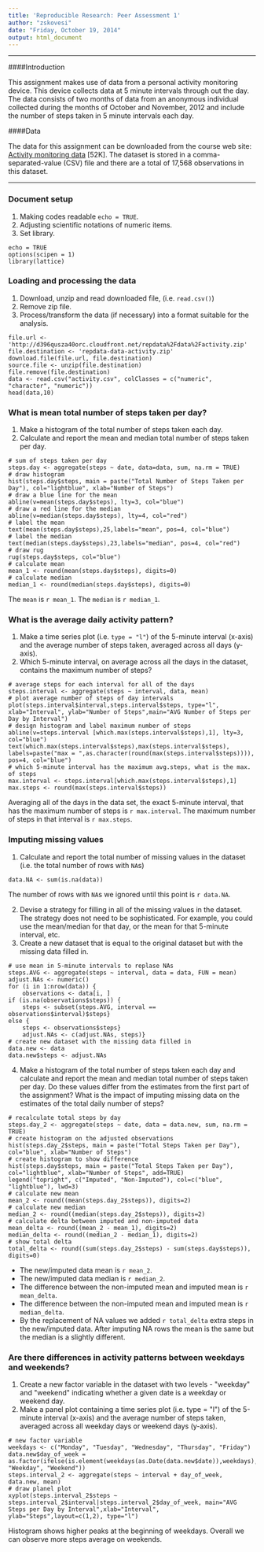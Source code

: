 ```yaml
---
title: 'Reproducible Research: Peer Assessment 1'
author: "zskovesi"
date: "Friday, October 19, 2014"
output: html_document
---
```

---

####Introduction

This assignment makes use of data from a personal activity monitoring device. This device collects data at 5 minute intervals through out the day. The data consists of two months of data from an anonymous individual collected during the months of October and November, 2012 and include the number of steps taken in 5 minute intervals each day.

####Data

The data for this assignment can be downloaded from the course web site: [Activity monitoring data](https://d396qusza40orc.cloudfront.net/repdata%2Fdata%2Factivity.zip) [52K].
The dataset is stored in a comma-separated-value (CSV) file and there are a total of 17,568 observations in this dataset.

---

### Document setup 

1. Making codes readable `echo = TRUE`.
2. Adjusting scientific notations of numeric items.
3. Set library.

```{r}
echo = TRUE
options(scipen = 1)
library(lattice)
```

### Loading and processing the data

1. Download, unzip and read downloaded file, (i.e. `read.csv()`)
2. Remove zip file.
3. Process/transform the data (if necessary) into a format suitable for the analysis.

```{r}
file.url <- 'http://d396qusza40orc.cloudfront.net/repdata%2Fdata%2Factivity.zip'
file.destination <- 'repdata-data-activity.zip'
download.file(file.url, file.destination)
source.file <- unzip(file.destination)
file.remove(file.destination)
data <- read.csv("activity.csv", colClasses = c("numeric", "character", "numeric"))
head(data,10)
```

### What is mean total number of steps taken per day?

1. Make a histogram of the total number of steps taken each day.
2. Calculate and report the mean and median total number of steps taken per day.

```{r} 
# sum of steps taken per day
steps.day <- aggregate(steps ~ date, data=data, sum, na.rm = TRUE)         
# draw histogram
hist(steps.day$steps, main = paste("Total Number of Steps Taken per Day"), col="lightblue", xlab="Number of Steps")         
# draw a blue line for the mean 
abline(v=mean(steps.day$steps), lty=3, col="blue")                        
# draw a red line for the median  
abline(v=median(steps.day$steps), lty=4, col="red")                       
# label the mean  
text(mean(steps.day$steps),25,labels="mean", pos=4, col="blue")           
# label the median  
text(median(steps.day$steps),23,labels="median", pos=4, col="red")         
# draw rug
rug(steps.day$steps, col="blue")                                          
# calculate mean
mean_1 <- round(mean(steps.day$steps), digits=0)                          
# calculate median
median_1 <- round(median(steps.day$steps), digits=0)                        
```

The `mean`  is  `r mean_1`. The  `median`  is `r median_1`.

### What is the average daily activity pattern?

1. Make a time series plot (i.e. `type = "l"`) of the 5-minute interval (x-axis) and the average number of steps taken, averaged across all days (y-axis).
2. Which 5-minute interval, on average across all the days in the dataset, contains the maximum number of steps?

```{r}
# average steps for each interval for all of the days
steps.interval <- aggregate(steps ~ interval, data, mean)
# plot average number of steps of day intervals
plot(steps.interval$interval,steps.interval$steps, type="l", xlab="Interval", ylab="Number of Steps",main="AVG Number of Steps per Day by Interval")
# design histogram and label maximum number of steps
abline(v=steps.interval [which.max(steps.interval$steps),1], lty=3, col="blue")          
text(which.max(steps.interval$steps),max(steps.interval$steps), labels=paste("max = ",as.character(round(max(steps.interval$steps)))), pos=4, col="blue")                 
# which 5-minute interval has the maximum avg.steps, what is the max. of steps
max.interval <- steps.interval[which.max(steps.interval$steps),1]
max.steps <- round(max(steps.interval$steps))
```

Averaging all of the days in the data set, the exact 5-minute interval, that has the maximum number of steps is `r max.interval`. The maximum number of steps in that interval is `r max.steps`.

### Imputing missing values

1. Calculate and report the total number of missing values in the dataset (i.e. the total number of rows with `NA`s)

```{r}
data.NA <- sum(is.na(data))
```

The number of rows with `NA`s we ignored until this point is `r data.NA`.

2. Devise a strategy for filling in all of the missing values in the dataset. The strategy does not need to be sophisticated. For example, you could use the mean/median for that day, or 
the mean for that 5-minute interval, etc.
3. Create a new dataset that is equal to the original dataset but with the missing data filled in.

```{r}
# use mean in 5-minute intervals to replase NAs
steps.AVG <- aggregate(steps ~ interval, data = data, FUN = mean)
adjust.NAs <- numeric() 
for (i in 1:nrow(data)) {
    observations <- data[i, ]  
if (is.na(observations$steps)) {
    steps <- subset(steps.AVG, interval == observations$interval)$steps} 
else {
    steps <- observations$steps}
    adjust.NAs <- c(adjust.NAs, steps)}
# create new dataset with the missing data filled in 
data.new <- data
data.new$steps <- adjust.NAs
```

4. Make a histogram of the total number of steps taken each day and calculate and report the mean and median total number of steps taken per day. Do these values differ from the estimates 
from the first part of the assignment? What is the impact of imputing missing data on the estimates of the total daily number of steps?
 
```{r}
# recalculate total steps by day
steps.day_2 <- aggregate(steps ~ date, data = data.new, sum, na.rm = TRUE)
# create histogram on the adjusted observations
hist(steps.day_2$steps, main = paste("Total Steps Taken per Day"), col="blue", xlab="Number of Steps")
# create histogram to show difference
hist(steps.day$steps, main = paste("Total Steps Taken per Day"), col="lightblue", xlab="Number of Steps", add=TRUE)
legend("topright", c("Imputed", "Non-Imputed"), col=c("blue", "lightblue"), lwd=3)
# calculate new mean
mean_2 <- round((mean(steps.day_2$steps)), digits=2)
# calculate new median
median_2 <- round((median(steps.day_2$steps)), digits=2)
# calculate delta between imputed and non-imputed data
mean_delta <- round((mean_2 - mean_1), digits=2)
median_delta <- round((median_2 - median_1), digits=2)
# show total delta
total_delta <- round((sum(steps.day_2$steps) - sum(steps.day$steps)), digits=0)
```


* The new/imputed data mean is `r mean_2`.
* The new/imputed data median is `r median_2`.
* The difference between the non-imputed mean and imputed mean is `r mean_delta`.
* The difference between the non-imputed mean and imputed mean is `r median_delta`.
* By the replacement of NA values we added `r total_delta` extra steps in the new/imputed data.
After imputing NA rows the mean is the same but the median is a slightly different.

### Are there differences in activity patterns between weekdays and weekends?

1. Create a new factor variable in the dataset with two levels - "weekday" and "weekend" indicating whether a given date is a weekday or weekend day.
2. Make a panel plot containing a time series plot (i.e. type = "l") of the 5-minute interval (x-axis) and the average number of steps taken, averaged across all weekday days or weekend days (y-axis).

``` {r}
# new factor variable
weekdays <- c("Monday", "Tuesday", "Wednesday", "Thursday", "Friday")
data.new$day_of_week = as.factor(ifelse(is.element(weekdays(as.Date(data.new$date)),weekdays), "Weekday", "Weekend"))
steps.interval_2 <- aggregate(steps ~ interval + day_of_week, data.new, mean)
# draw planel plot
xyplot(steps.interval_2$steps ~ steps.interval_2$interval|steps.interval_2$day_of_week, main="AVG Steps per Day by Interval",xlab="Interval", ylab="Steps",layout=c(1,2), type="l")
```

Histogram shows higher peaks at the beginning of weekdays. Overall we can observe more steps average on weekends. 